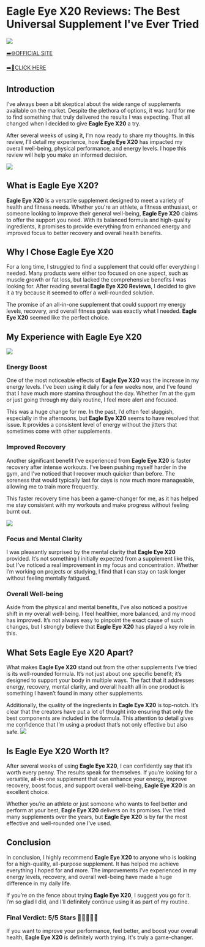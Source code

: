 # Eagle Eye X20 Reviews: The Best Universal Supplement I've Ever Tried

[![](https://static.vecteezy.com/system/resources/thumbnails/019/896/014/small/buy-now-gradient-button-with-cart-symbol-buy-now-illustration-png.png)](https://edetoop.top/lander/sugarpreland-1/eagleeyex20.html) 

[➡️🌐OFFICIAL SITE](https://edetoop.top/lander/sugarpreland-1/eagleeyex20.html) 

[➡️🔗CLICK HERE](https://edetoop.top/lander/sugarpreland-1/eagleeyex20.html) 


## Introduction

I’ve always been a bit skeptical about the wide range of supplements available on the market. Despite the plethora of options, it was hard for me to find something that truly delivered the results I was expecting. That all changed when I decided to give **Eagle Eye X20** a try.

After several weeks of using it, I’m now ready to share my thoughts. In this review, I’ll detail my experience, how **Eagle Eye X20** has impacted my overall well-being, physical performance, and energy levels. I hope this review will help you make an informed decision. 

[![](https://wallpapers.com/images/hd/red-order-now-button-udg4jcj4arvn8b0n-2.png)](https://edetoop.top/lander/sugarpreland-1/eagleeyex20.html)  

## What is Eagle Eye X20?

**Eagle Eye X20** is a versatile supplement designed to meet a variety of health and fitness needs. Whether you're an athlete, a fitness enthusiast, or someone looking to improve their general well-being, **Eagle Eye X20** claims to offer the support you need. With its balanced formula and high-quality ingredients, it promises to provide everything from enhanced energy and improved focus to better recovery and overall health benefits.

## Why I Chose Eagle Eye X20

For a long time, I struggled to find a supplement that could offer everything I needed. Many products were either too focused on one aspect, such as muscle growth or fat loss, but lacked the comprehensive benefits I was looking for. After reading several **Eagle Eye X20 Reviews**, I decided to give it a try because it seemed to offer a well-rounded solution.

The promise of an all-in-one supplement that could support my energy levels, recovery, and overall fitness goals was exactly what I needed. **Eagle Eye X20** seemed like the perfect choice.

## My Experience with Eagle Eye X20

[![](https://static.vecteezy.com/system/resources/thumbnails/019/896/014/small/buy-now-gradient-button-with-cart-symbol-buy-now-illustration-png.png)](https://edetoop.top/lander/sugarpreland-1/eagleeyex20.html)

### Energy Boost

One of the most noticeable effects of **Eagle Eye X20** was the increase in my energy levels. I’ve been using it daily for a few weeks now, and I’ve found that I have much more stamina throughout the day. Whether I’m at the gym or just going through my daily routine, I feel more alert and focused.

This was a huge change for me. In the past, I’d often feel sluggish, especially in the afternoons, but **Eagle Eye X20** seems to have resolved that issue. It provides a consistent level of energy without the jitters that sometimes come with other supplements.

### Improved Recovery

Another significant benefit I’ve experienced from **Eagle Eye X20** is faster recovery after intense workouts. I’ve been pushing myself harder in the gym, and I’ve noticed that I recover much quicker than before. The soreness that would typically last for days is now much more manageable, allowing me to train more frequently.

This faster recovery time has been a game-changer for me, as it has helped me stay consistent with my workouts and make progress without feeling burnt out.

[![](https://wallpapers.com/images/hd/red-order-now-button-udg4jcj4arvn8b0n-2.png)](https://edetoop.top/lander/sugarpreland-1/eagleeyex20.html)  

### Focus and Mental Clarity

I was pleasantly surprised by the mental clarity that **Eagle Eye X20** provided. It’s not something I initially expected from a supplement like this, but I’ve noticed a real improvement in my focus and concentration. Whether I’m working on projects or studying, I find that I can stay on task longer without feeling mentally fatigued.

### Overall Well-being

Aside from the physical and mental benefits, I’ve also noticed a positive shift in my overall well-being. I feel healthier, more balanced, and my mood has improved. It’s not always easy to pinpoint the exact cause of such changes, but I strongly believe that **Eagle Eye X20** has played a key role in this.

## What Sets Eagle Eye X20 Apart?

What makes **Eagle Eye X20** stand out from the other supplements I’ve tried is its well-rounded formula. It’s not just about one specific benefit; it’s designed to support your body in multiple ways. The fact that it addresses energy, recovery, mental clarity, and overall health all in one product is something I haven’t found in many other supplements.

Additionally, the quality of the ingredients in **Eagle Eye X20** is top-notch. It’s clear that the creators have put a lot of thought into ensuring that only the best components are included in the formula. This attention to detail gives me confidence that I’m using a product that’s not only effective but also safe.
[![](https://static.vecteezy.com/system/resources/thumbnails/019/896/014/small/buy-now-gradient-button-with-cart-symbol-buy-now-illustration-png.png)](https://edetoop.top/lander/sugarpreland-1/eagleeyex20.html)
## Is Eagle Eye X20 Worth It?

After several weeks of using **Eagle Eye X20**, I can confidently say that it’s worth every penny. The results speak for themselves. If you’re looking for a versatile, all-in-one supplement that can enhance your energy, improve recovery, boost focus, and support overall well-being, **Eagle Eye X20** is an excellent choice.

Whether you’re an athlete or just someone who wants to feel better and perform at your best, **Eagle Eye X20** delivers on its promises. I’ve tried many supplements over the years, but **Eagle Eye X20** is by far the most effective and well-rounded one I’ve used.

## Conclusion

In conclusion, I highly recommend **Eagle Eye X20** to anyone who is looking for a high-quality, all-purpose supplement. It has helped me achieve everything I hoped for and more. The improvements I’ve experienced in my energy levels, recovery, and overall well-being have made a huge difference in my daily life.

If you’re on the fence about trying **Eagle Eye X20**, I suggest you go for it. I’m so glad I did, and I’ll definitely continue using it as part of my routine.

### Final Verdict: 5/5 Stars 🌟🌟🌟🌟🌟

If you want to improve your performance, feel better, and boost your overall health, **Eagle Eye X20** is definitely worth trying. It's truly a game-changer.
